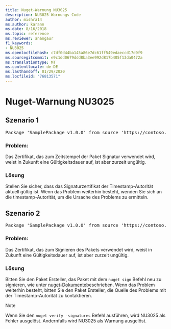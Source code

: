 ```yaml
---
title: Nuget-Warnung NU3025
description: NU3025-Warnungs Code
author: mishra14
ms.author: karann
ms.date: 8/16/2018
ms.topic: reference
ms.reviewer: anangaur
f1_keywords:
- NU3025
ms.openlocfilehash: c7df0d44ba145a86e7dc61ff549edaeccd17d9f9
ms.sourcegitcommit: e9c1dd0679ddd8ba3ee992d817b405f13da0472a
ms.translationtype: MT
ms.contentlocale: de-DE
ms.lasthandoff: 01/29/2020
ms.locfileid: "76813571"
---
```

# <a name="nuget-warning-nu3025"></a>Nuget-Warnung NU3025

## <a name="scenario-1"></a>Szenario 1

<pre>Package 'SamplePackage v1.0.0' from source 'https://contoso.com/index.json': The timestamp signing certificate is not yet valid.</pre>

### <a name="issue"></a>Problem:

Das Zertifikat, das zum Zeitstempel der Paket Signatur verwendet wird, weist in Zukunft eine Gültigkeitsdauer auf, ist aber zurzeit ungültig.


### <a name="solution"></a>Lösung

Stellen Sie sicher, dass das Signaturzertifikat der Timestamp-Autorität aktuell gültig ist. Wenn das Problem weiterhin besteht, wenden Sie sich an die timestamp-Autorität, um die Ursache des Problems zu ermitteln.



## <a name="scenario-2"></a>Szenario 2

<pre>Package 'SamplePackage v1.0.0' from source 'https://contoso.com/index.json': The primary signature's timestamp signing certificate is not yet valid.</pre>

### <a name="issue"></a>Problem:

Das Zertifikat, das zum Signieren des Pakets verwendet wird, weist in Zukunft eine Gültigkeitsdauer auf, ist aber zurzeit ungültig.


### <a name="solution"></a>Lösung

Bitten Sie den Paket Ersteller, das Paket mit dem `nuget sign` Befehl neu zu signieren, wie unter [nuget-Dokumente](../../create-packages/sign-a-package.md)beschrieben. Wenn das Problem weiterhin besteht, bitten Sie den Paket Ersteller, die Quelle des Problems mit der Timestamp-Autorität zu kontaktieren.


> [!Note]
> Wenn Sie den `nuget verify -signatures` Befehl ausführen, wird NU3025 als Fehler ausgelöst. Andernfalls wird NU3025 als Warnung ausgelöst.

